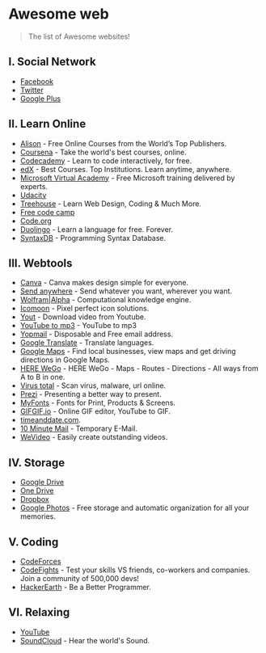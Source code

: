 # Awesome web

> The list of Awesome websites!

## I. Social Network
* [Facebook](https://www.facebook.com)
* [Twitter](https://twitter.com)
* [Google Plus](https://plus.google.com/collections/featured)

## II. Learn Online

* [Alison](https://alison.com) - Free Online Courses from the World’s Top Publishers.
* [Coursena](https://www.coursera.org) - Take the world's best courses, online.
* [Codecademy](https://www.codecademy.com) - Learn to code interactively, for free.
* [edX](https://www.edx.org) - Best Courses. Top Institutions. Learn anytime, anywhere.
* [Microsoft Virtual Academy](https://mva.microsoft.com) - Free Microsoft training delivered by experts.
* [Udacity](https://www.udacity.com)
* [Treehouse](https://teamtreehouse.com) - Learn Web Design, Coding & Much More.
* [Free code camp](https://www.freecodecamp.com)
* [Code.org](https://code.org)
* [Duolingo](https://www.duolingo.com) - Learn a language for free. Forever.
* [SyntaxDB](https://syntaxdb.com) - Programming Syntax Database.

## III. Webtools

* [Canva](https://www.canva.com) - Canva makes design simple for everyone.
* [Send anywhere](https://send-anywhere.com) - Send whatever you want, wherever you want.
* [Wolfram|Alpha](https://www.wolframalpha.com) - Computational knowledge engine.
* [Icomoon](https://icomoon.io) - Pixel perfect icon solutions.
* [Yout](https://yout.com) - Download video from Youtube.
* [YouTube to mp3](https://ytmp3.cc) - YouTube to mp3
* [Yopmail](http://www.yopmail.com) - Disposable and Free email address.
* [Google Translate](https://translate.google.com) - Translate languages.
* [Google Maps](https://www.google.com/maps/@?dg=dbrw&newdg=1) - Find local businesses, view maps and get driving directions in Google Maps.
* [HERE WeGo](https://wego.here.com) - HERE WeGo - Maps - Routes - Directions - All ways from A to B in one.
* [Virus total](https://www.virustotal.com) - Scan virus, malware, url online.
* [Prezi](https://prezi.com) - Presenting a better way to present.
* [MyFonts](http://www.myfonts.com) - Fonts for Print, Products & Screens.
* [GIFGIF.io](https://www.gifgif.io) - Online GIF editor, YouTube to GIF.
* [timeanddate.com](https://www.timeanddate.com).
* [10 Minute Mail](https://10minutemail.com/10MinuteMail/index.html ) - Temporary E-Mail.
* [WeVideo](https://www.wevideo.com) - Easily create outstanding videos.

## IV. Storage

* [Google Drive](https://drive.google.com)
* [One Drive](https://onedrive.live.com)
* [Dropbox](https://www.dropbox.com)
* [Google Photos](https://www.google.com/photos/about/) - Free storage and automatic organization for all your memories.

## V. Coding

* [CodeForces](http://codeforces.com)
* [CodeFights](https://codefights.com) - Test your skills VS friends, co-workers and companies. Join a community of 500,000 devs!
* [HackerEarth](https://www.hackerearth.com) - Be a Better Programmer.

## VI. Relaxing
* [YouTube](https://www.youtube.com)
* [SoundCloud](https://soundcloud.com) - Hear the world's Sound.
